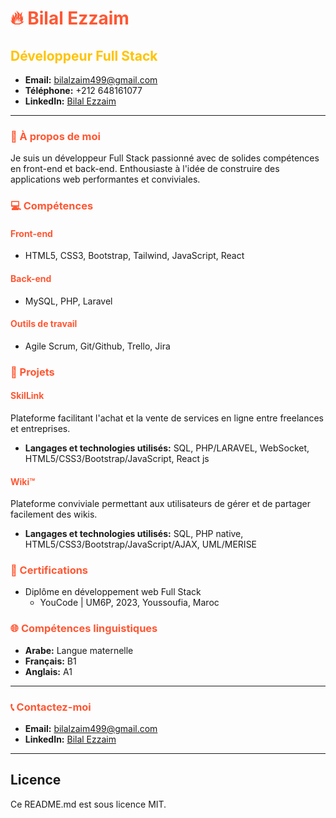 # **<span style="color: #FF5733;">🔥 Bilal Ezzaim</span>**

## **<span style="color: #FFC300;">Développeur Full Stack</span>**

- **Email:** bilalzaim499@gmail.com 
- **Téléphone:** +212 648161077
- **LinkedIn:** [Bilal Ezzaim](https://www.linkedin.com/in/bilal-ezzaim-a34313240/)

---

### **<span style="color: #FF5733;">🚀 À propos de moi</span>**

Je suis un développeur Full Stack passionné avec de solides compétences en front-end et back-end. Enthousiaste à l'idée de construire des applications web performantes et conviviales.

### **<span style="color: #FF5733;">💻 Compétences</span>**

#### **<span style="color: #FF5733;">Front-end</span>**
- HTML5, CSS3, Bootstrap, Tailwind, JavaScript, React

#### **<span style="color: #FF5733;">Back-end</span>**
- MySQL, PHP, Laravel

#### **<span style="color: #FF5733;">Outils de travail</span>**
- Agile Scrum, Git/Github, Trello, Jira

### **<span style="color: #FF5733;">💼 Projets</span>**

#### **<span style="color: #FF5733;">SkilLink</span>**
Plateforme facilitant l'achat et la vente de services en ligne entre freelances et entreprises.
- **Langages et technologies utilisés:** SQL, PHP/LARAVEL, WebSocket, HTML5/CSS3/Bootstrap/JavaScript, React js

#### **<span style="color: #FF5733;">Wiki™</span>**
Plateforme conviviale permettant aux utilisateurs de gérer et de partager facilement des wikis.
- **Langages et technologies utilisés:** SQL, PHP native, HTML5/CSS3/Bootstrap/JavaScript/AJAX, UML/MERISE

### **<span style="color: #FF5733;">📜 Certifications</span>**
- Diplôme en développement web Full Stack
  - YouCode | UM6P, 2023, Youssoufia, Maroc

### **<span style="color: #FF5733;">🌐 Compétences linguistiques</span>**
- **Arabe:** Langue maternelle
- **Français:** B1
- **Anglais:** A1

---

### **<span style="color: #FF5733;">📞 Contactez-moi</span>**

- **Email:** bilalzaim499@gmail.com
- **LinkedIn:** [Bilal Ezzaim](https://www.linkedin.com/in/bilal-ezzaim-a34313240/)

---

## Licence

Ce README.md est sous licence MIT.
